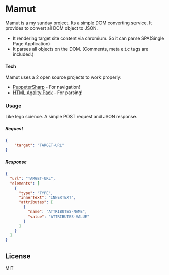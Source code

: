 # Mamut
Mamut is a my sunday project. Its a simple DOM converting service. It provides to convert all DOM object to JSON. 
  - It rendering target site content via chromium. So it can parse SPA(Single Page Application)
  - It parses all objects on the DOM. (Comments, meta e.t.c tags are included.)

#### Tech
Mamut uses a 2 open source projects to work properly:

* [PuppeterSharp](https://github.com/hardkoded/puppeteer-sharp "PuppeterSharp") - For navigation!
* [HTML Agality Pack](https://github.com/zzzprojects/html-agility-pack "HTML Agality Pack") - For parsing!

### Usage
Like lego science. A simple POST request and JSON response.

##### Request
```json
{
    "target": "TARGET-URL"
}
```
##### Response
```json
{
  "url": "TARGET-URL",
  "elements": [
    {
      "type": "TYPE",
      "innerText": "INNERTEXT",
      "attributes": [
        {
          "name": "ATTRIBUTES-NAME",
          "value": "ATTRIBUTES-VALUE"
        }
      ]
    }
  ]
}
```



License
----
MIT


[//]: # (These are reference links used in the body of this note and get stripped out when the markdown processor does its job. There is no need to format nicely because it shouldn't be seen. Thanks SO - http://stackoverflow.com/questions/4823468/store-comments-in-markdown-syntax)



